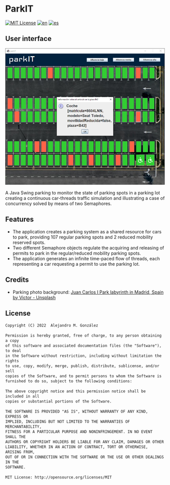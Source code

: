 ParkIT
===============
[![MIT License](https://img.shields.io/badge/License-MIT-green.svg)](https://choosealicense.com/licenses/mit/)
[![en](https://img.shields.io/badge/lang-en-red.svg)](https://github.com/alejandroMAD/parkit/blob/master/README.md)
[![es](https://img.shields.io/badge/lang-es-yellow.svg)](https://github.com/alejandroMAD/parkit/blob/master/README.es.md)

User interface
----------
![User interface](/screenshot.png)

A Java Swing parking to monitor the state of parking spots in a parking lot creating a continuous car-threads traffic simulation and illustrating a case of concurrency solved by means of two Semaphores.

Features
-------------------
* The application creates a parking system as a shared resource for cars to park, providing 107 regular parking spots and 2 reduced mobility reserved spots.
* Two different Semaphore objects regulate the acquiring and releasing of permits to park in the regular/reduced mobility parking spots.
* The application generates an infinite time-paced flow of threads, each representing a car requesting a permit to use the parking lot.



Credits
-------------------

* Parking photo background: [Juan Carlos I Park labyrinth in Madrid, Spain by Victor - Unsplash](https://unsplash.com)

License
--------
    Copyright (C) 2022  Alejandro M. González
    
    Permission is hereby granted, free of charge, to any person obtaining a copy
    of this software and associated documentation files (the "Software"), to deal
    in the Software without restriction, including without limitation the rights
    to use, copy, modify, merge, publish, distribute, sublicense, and/or sell
    copies of the Software, and to permit persons to whom the Software is
    furnished to do so, subject to the following conditions:
    
    The above copyright notice and this permission notice shall be included in all
    copies or substantial portions of the Software.
    
    THE SOFTWARE IS PROVIDED "AS IS", WITHOUT WARRANTY OF ANY KIND, EXPRESS OR
    IMPLIED, INCLUDING BUT NOT LIMITED TO THE WARRANTIES OF MERCHANTABILITY,
    FITNESS FOR A PARTICULAR PURPOSE AND NONINFRINGEMENT. IN NO EVENT SHALL THE
    AUTHORS OR COPYRIGHT HOLDERS BE LIABLE FOR ANY CLAIM, DAMAGES OR OTHER
    LIABILITY, WHETHER IN AN ACTION OF CONTRACT, TORT OR OTHERWISE, ARISING FROM,
    OUT OF OR IN CONNECTION WITH THE SOFTWARE OR THE USE OR OTHER DEALINGS IN THE
    SOFTWARE.
    
    MIT License: http://opensource.org/licenses/MIT
